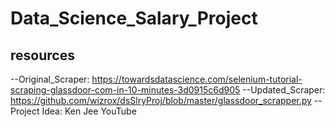 # Data_Science_Salary_Project

## resources 
--Original_Scraper: https://towardsdatascience.com/selenium-tutorial-scraping-glassdoor-com-in-10-minutes-3d0915c6d905 
--Updated_Scraper: https://github.com/wizrox/dsSlryProj/blob/master/glassdoor_scrapper.py 
--Project Idea: Ken Jee YouTube
